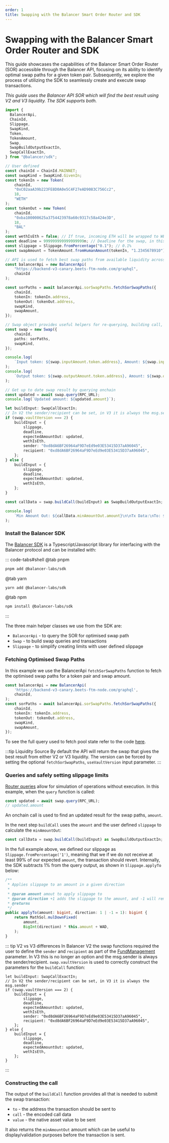 ```yaml
---
order: 1
title: Swapping with the Balancer Smart Order Router and SDK
---
```


# Swapping with the Balancer Smart Order Router and SDK

This guide showcases the capabilities of the Balancer Smart Order Router (SOR) accessible through the Balancer API, focusing on its ability to identify optimal swap paths for a given token pair. Subsequently, we explore the process of utilizing the SDK to seamlessly create and execute swap transactions.

_This guide uses the Balancer API SOR which will find the best result using V2 and V3 liquidity. The SDK supports both._

```typescript
import {
  BalancerApi,
  ChainId,
  Slippage,
  SwapKind,
  Token,
  TokenAmount,
  Swap,
  SwapBuildOutputExactIn,
  SwapCallExactIn,
} from "@balancer/sdk";

// User defined
const chainId = ChainId.MAINNET;
const swapKind = SwapKind.GivenIn;
const tokenIn = new Token(
    chainId,
    "0xC02aaA39b223FE8D0A0e5C4F27eAD9083C756Cc2",
    18,
    "WETH"
);
const tokenOut = new Token(
    chainId,
    "0xba100000625a3754423978a60c9317c58a424e3D",
    18,
    "BAL"
);
const wethIsEth = false; // If true, incoming ETH will be wrapped to WETH, otherwise the Vault will pull WETH tokens
const deadline = 999999999999999999n; // Deadline for the swap, in this case infinite
const slippage = Slippage.fromPercentage("0.1"); // 0.1%
const swapAmount = TokenAmount.fromHumanAmount(tokenIn, "1.2345678910");

// API is used to fetch best swap paths from available liquidity across V2 & V3
const balancerApi = new BalancerApi(
    "https://backend-v3-canary.beets-ftm-node.com/graphql",
    chainId
);

const sorPaths = await balancerApi.sorSwapPaths.fetchSorSwapPaths({
    chainId,
    tokenIn: tokenIn.address,
    tokenOut: tokenOut.address,
    swapKind,
    swapAmount,
});

// Swap object provides useful helpers for re-querying, building call, etc
const swap = new Swap({
    chainId,
    paths: sorPaths,
    swapKind,
});

console.log(
    `Input token: ${swap.inputAmount.token.address}, Amount: ${swap.inputAmount.amount}`
);
console.log(
    `Output token: ${swap.outputAmount.token.address}, Amount: ${swap.outputAmount.amount}`
);

// Get up to date swap result by querying onchain
const updated = await swap.query(RPC_URL);
console.log(`Updated amount: ${updated.amount}`);

let buildInput: SwapCallExactIn;
// In V2 the sender/recipient can be set, in V3 it is always the msg.sender
if (swap.vaultVersion === 2) {
    buildInput = {
        slippage,
        deadline,
        expectedAmountOut: updated,
        wethIsEth,
        sender: "0xd8dA6BF26964aF9D7eEd9e03E53415D37aA96045",
        recipient: "0xd8dA6BF26964aF9D7eEd9e03E53415D37aA96045",
    };
} else {
    buildInput = {
        slippage,
        deadline,
        expectedAmountOut: updated,
        wethIsEth,
    };
}

const callData = swap.buildCall(buildInput) as SwapBuildOutputExactIn;

console.log(
    `Min Amount Out: ${callData.minAmountOut.amount}\n\nTx Data:\nTo: ${callData.to}\nCallData: ${callData.callData}\nValue: ${callData.value}`
);
```

### Install the Balancer SDK

The [Balancer SDK](https://github.com/balancer/b-sdk) is a Typescript/Javascript library for interfacing with the Balancer protocol and can be installed with:

::: code-tabs#shell
@tab pnpm

```bash
pnpm add @balancer-labs/sdk
```

@tab yarn

```bash
yarn add @balancer-labs/sdk
```

@tab npm
```bash
npm install @balancer-labs/sdk
```
:::

The three main helper classes we use from the SDK are:
* `BalancerApi` - to query the SOR for optimised swap path
* `Swap` - to build swap queries and transactions
* `Slippage` - to simplify creating limits with user defined slippage 

### Fetching Optimised Swap Paths

In this example we use the BalancerApi `fetchSorSwapPaths` function to fetch the optimised swap paths for a token pair and swap amount. 
```typescript
const balancerApi = new BalancerApi(
    'https://backend-v3-canary.beets-ftm-node.com/graphql',
    chainId,
);
const sorPaths = await balancerApi.sorSwapPaths.fetchSorSwapPaths({
    chainId,
    tokenIn: tokenIn.address,
    tokenOut: tokenOut.address,
    swapKind,
    swapAmount,
});
```
To see the full query used to fetch pool state refer to the code [here](https://github.com/balancer/b-sdk/blob/main/src/data/providers/balancer-api/modules/sorSwapPaths/index.ts#L19).

:::tip Liquidity Source
By default the API will return the swap that gives the best result from either V2 or V3 liquidity. The version can be forced by setting the optional `fetchSorSwapPaths`, `useVaultVersion` input parameter.
:::

### Queries and safely setting slippage limits

[Router queries](../router/technical.md#router-queries) allow for simulation of operations without execution. In this example, when the `query` function is called: 

```typescript
const updated = await swap.query(RPC_URL);
// updated.amount
```
An onchain call is used to find an updated result for the swap paths, `amount`.

In the next step `buildCall` uses the `amount` and the user defined `slippage` to calculate the `minAmountOut`:
```typescript
const callData = swap.buildCall(buildInput) as SwapBuildOutputExactIn;
```

In the full example above, we defined our slippage as `Slippage.fromPercentage('1')`, meaning that we if we do not receive at least 99% of our expected `amount`, the transaction should revert.
Internally, the SDK subtracts 1% from the query output, as shown in `Slippage.applyTo` below:

```typescript
/**
 * Applies slippage to an amount in a given direction
 *
 * @param amount amout to apply slippage to
 * @param direction +1 adds the slippage to the amount, and -1 will remove the slippage from the amount
 * @returns
 */
public applyTo(amount: bigint, direction: 1 | -1 = 1): bigint {
    return MathSol.mulDownFixed(
        amount,
        BigInt(direction) * this.amount + WAD,
    );
}
```

::: tip V2 vs V3 differences
In Balancer V2 the swap functions required the user to define the `sender` and `recipient` as part of the [FundManagement](https://docs.balancer.fi/reference/swaps/batch-swaps.html#fundmanagement-struct) parameter. In V3 this is no longer an option and the msg.sender is always the sender/recipient. `swap.vaultVersion` is used to correctly construct the parameters for the `buildCall` function:

```
let buildInput: SwapCallExactIn;
// In V2 the sender/recipient can be set, in V3 it is always the msg.sender
if (swap.vaultVersion === 2) {
    buildInput = {
        slippage,
        deadline,
        expectedAmountOut: updated,
        wethIsEth,
        sender: "0xd8dA6BF26964aF9D7eEd9e03E53415D37aA96045",
        recipient: "0xd8dA6BF26964aF9D7eEd9e03E53415D37aA96045",
    };
} else {
    buildInput = {
        slippage,
        deadline,
        expectedAmountOut: updated,
        wethIsEth,
    };
}
```
:::


### Constructing the call

The output of the `buildCall` function provides all that is needed to submit the swap transaction:
* `to` - the address the transaction should be sent to
* `call` - the encoded call data
* `value` - the native asset value to be sent

It also returns the `minAmountOut` amount which can be useful to display/validation purposes before the transaction is sent.
